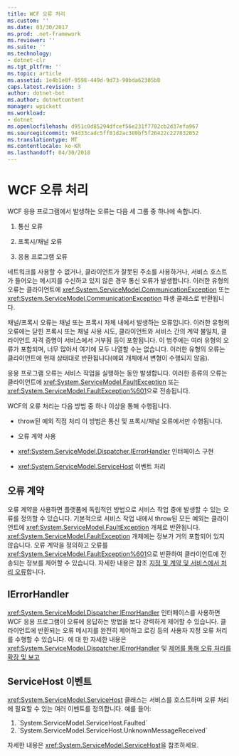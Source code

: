 ```yaml
---
title: WCF 오류 처리
ms.custom: ''
ms.date: 03/30/2017
ms.prod: .net-framework
ms.reviewer: ''
ms.suite: ''
ms.technology:
- dotnet-clr
ms.tgt_pltfrm: ''
ms.topic: article
ms.assetid: 1e4b1e0f-9598-449d-9d73-90bda62305b8
caps.latest.revision: 3
author: dotnet-bot
ms.author: dotnetcontent
manager: wpickett
ms.workload:
- dotnet
ms.openlocfilehash: d951c0d85294dfcef56e231f7702cb2d37efa967
ms.sourcegitcommit: 94d33cadc5ff81d2ac389bf5f26422c227832052
ms.translationtype: MT
ms.contentlocale: ko-KR
ms.lasthandoff: 04/30/2018
---
```

# <a name="wcf-error-handling"></a>WCF 오류 처리
WCF 응용 프로그램에서 발생하는 오류는 다음 세 그룹 중 하나에 속합니다.  
  
1.  통신 오류  
  
2.  프록시/채널 오류  
  
3.  응용 프로그램 오류  
  
 네트워크를 사용할 수 없거나, 클라이언트가 잘못된 주소를 사용하거나, 서비스 호스트가 들어오는 메시지를 수신하고 있지 않은 경우 통신 오류가 발생합니다. 이러한 유형의 오류는 클라이언트에 <xref:System.ServiceModel.CommunicationException> 또는 <xref:System.ServiceModel.CommunicationException> 파생 클래스로 반환됩니다.  
  
 채널/프록시 오류는 채널 또는 프록시 자체 내에서 발생하는 오류입니다. 이러한 유형의 오류에는 닫힌 프록시 또는 채널 사용 시도, 클라이언트와 서비스 간의 계약 불일치, 클라이언트 자격 증명이 서비스에서 거부됨 등이 포함됩니다. 이 범주에는 여러 유형의 오류가 포함되며, 너무 많아서 여기에 모두 나열할 수는 없습니다. 이러한 유형의 오류는 클라이언트에 현재 상태대로 반환됩니다(예외 개체에서 변형이 수행되지 않음).  
  
 응용 프로그램 오류는 서비스 작업을 실행하는 동안 발생합니다. 이러한 종류의 오류는 클라이언트에 <xref:System.ServiceModel.FaultException> 또는 <xref:System.ServiceModel.FaultException%601>으로 전송됩니다.  
  
 WCF의 오류 처리는 다음 방법 중 하나 이상을 통해 수행됩니다.  
  
-   throw된 예외 직접 처리 이 방법은 통신 및 프록시/채널 오류에서만 수행됩니다.  
  
-   오류 계약 사용  
  
-   <xref:System.ServiceModel.Dispatcher.IErrorHandler> 인터페이스 구현  
  
-   <xref:System.ServiceModel.ServiceHost> 이벤트 처리  
  
## <a name="fault-contracts"></a>오류 계약  
 오류 계약을 사용하면 플랫폼에 독립적인 방법으로 서비스 작업 중에 발생할 수 있는 오류를 정의할 수 있습니다. 기본적으로 서비스 작업 내에서 throw된 모든 예외는 클라이언트에 <xref:System.ServiceModel.FaultException> 개체로 반환됩니다. <xref:System.ServiceModel.FaultException> 개체에는 정보가 거의 포함되어 있지 않습니다. 오류 계약을 정의하고 오류를 <xref:System.ServiceModel.FaultException%601>으로 반환하여 클라이언트에 전송되는 정보를 제어할 수 있습니다. 자세한 내용은 참조 [지정 및 계약 및 서비스에서 처리 오류](../../../docs/framework/wcf/specifying-and-handling-faults-in-contracts-and-services.md)합니다.  
  
## <a name="ierrorhandler"></a>IErrorHandler  
 <xref:System.ServiceModel.Dispatcher.IErrorHandler> 인터페이스를 사용하면 WCF 응용 프로그램이 오류에 응답하는 방법을 보다 강력하게 제어할 수 있습니다.  클라이언트에 반환되는 오류 메시지를 완전히 제어하고 로깅 등의 사용자 지정 오류 처리를 수행할 수 있습니다.  에 대 한 자세한 내용은 <xref:System.ServiceModel.Dispatcher.IErrorHandler> 및 [제어를 통해 오류 처리를 확장 및 보고](../../../docs/framework/wcf/samples/extending-control-over-error-handling-and-reporting.md)  
  
## <a name="servicehost-events"></a>ServiceHost 이벤트  
 <xref:System.ServiceModel.ServiceHost> 클래스는 서비스를 호스트하며 오류 처리에 필요할 수 있는 여러 이벤트를 정의합니다. 예를 들어:  
  
1.  <!--zz <xref:System.ServiceModel.ServiceHost.Faulted>-->  `System.ServiceModel.ServiceHost.Faulted`
  
2. <!--zz  <xref:System.ServiceModel.ServiceHost.UnknownMessageReceived>  --> `System.ServiceModel.ServiceHost.UnknownMessageReceived`
  
 자세한 내용은 <xref:System.ServiceModel.ServiceHost>을 참조하세요.
